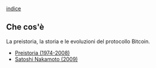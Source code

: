 [indice](README.md)
## Che cos'è
La preistoria, la storia e le evoluzioni del protocollo Bitcoin.

* [Preistoria (1974-2008)](preistoria.md "Cronologia di eventi storici prima che bitcoin fosse rilasciato al pubblico.")
* [Satoshi Nakamoto (2009)](sn.md "Lo pseudonimo dietro l'invenzione della criptovaluta Bitcoin.")
